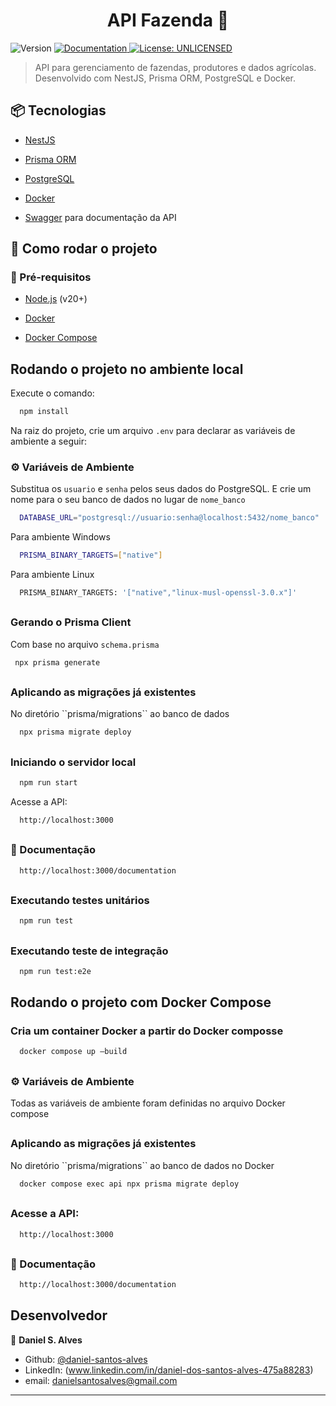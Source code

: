 <h1 align="center">API Fazenda 🐄</h1>
<p>
  <img alt="Version" src="https://img.shields.io/badge/version-0.0.1-blue.svg?cacheSeconds=2592000" />
  <a href="localhost:3000/documentation" target="_blank">
    <img alt="Documentation" src="https://img.shields.io/badge/documentation-yes-brightgreen.svg" />
  </a>
  <a href="#" target="_blank">
    <img alt="License: UNLICENSED" src="https://img.shields.io/badge/License-UNLICENSED-yellow.svg" />
  </a>
</p>

> API para gerenciamento de fazendas, produtores e dados agrícolas. Desenvolvido com NestJS, Prisma ORM, PostgreSQL e Docker.

<h2>📦 Tecnologias</h2>

<ul>
  <li>
    <a href="https://nestjs.com/" target="_blank">
      <p>NestJS</p>
    </a>
  </li>
  <li>
    <a href="https://www.prisma.io/" target="_blank">
      <p>Prisma ORM</p>
    </a>
  </li>
  <li>
    <a href="https://www.postgresql.org/" target="_blank">
      <p>PostgreSQL</p>
    </a>
  </li>
  <li>
    <a href="https://www.docker.com/" target="_blank">
      <p>Docker</p>
    </a>
  </li>
  <li>
      <p><a href="https://www.docker.com/" target="_blank" >Swagger</a> para documentação da API</p>
  </li>
</ul>
<h2>🚀 Como rodar o projeto</h2>
<h3>🔧 Pré-requisitos</h3>
<ul>
  <li>
      <p><a href="" target="_blank">Node.js</a> (v20+)</p>
  </li>
  <li>
    <a href="https://www.docker.com/" target="_blank">
      <p>Docker</p>
    </a>
  </li>
  <li>
    <a href="https://docs.docker.com/compose/" target="_blank">
      <p>Docker Compose</p>
    </a>
  </li>
</ul>

<h2>Rodando o projeto no ambiente local</h2>

Execute o comando: 
  ```sh
    npm install
  ```

Na raiz do projeto, crie um arquivo ``.env`` para declarar as variáveis de ambiente a seguir:
<h3>⚙️ Variáveis de Ambiente</h3>

Substitua os ``usuario`` e ``senha`` pelos seus dados do PostgreSQL. E crie um nome para o seu banco de dados no lugar de ``nome_banco`` 
  ```sh
    DATABASE_URL="postgresql://usuario:senha@localhost:5432/nome_banco"
  ```

Para ambiente Windows
  ```sh
    PRISMA_BINARY_TARGETS=["native"]
  ```

Para ambiente Linux
  ```sh
    PRISMA_BINARY_TARGETS: '["native","linux-musl-openssl-3.0.x"]'
  ```
##
<h3>Gerando o Prisma Client</h3>

 Com base no arquivo ``schema.prisma``

   ```sh
    npx prisma generate
   ```
##
<h3>Aplicando as migrações já existentes</h3>
No diretório ``prisma/migrations`` ao banco de dados

  ```sh
    npx prisma migrate deploy
  ```
##
<h3>Iniciando o servidor local</h3>

  ```sh
    npm run start
  ```
Acesse a API:

  ```sh
    http://localhost:3000
  ```
##
<h3>📑 Documentação</h3>
  
  ```sh
    http://localhost:3000/documentation
  ```
##
<h3>Executando testes unitários</h3>

  ```sh
    npm run test
  ```
##
<h3>Executando teste de integração</h3>

  ```sh
    npm run test:e2e
  ```


<h2>Rodando o projeto com Docker Compose</h2>

<h3>Cria um container Docker a partir do Docker composse</h3>

  ```sh
    docker compose up –build 
  ```
##
<h3>⚙️ Variáveis de Ambiente</h3>
Todas as variáveis de ambiente foram definidas no arquivo Docker compose

##
<h3>Aplicando as migrações já existentes</h3>
No diretório ``prisma/migrations`` ao banco de dados no Docker

  ```sh
    docker compose exec api npx prisma migrate deploy
  ```
##
<h3>Acesse a API:</h3>

  ```sh
    http://localhost:3000
  ```
##
<h3>📑 Documentação</h3>
  
  ```sh
    http://localhost:3000/documentation
  ```


## Desenvolvedor

👤 **Daniel S. Alves**

* Github: [@daniel-santos-alves](https://github.com/daniel-santos-alves)
* LinkedIn: (www.linkedin.com/in/daniel-dos-santos-alves-475a88283)
* email: danielsantosalves@gmail.com
***

